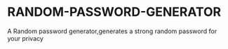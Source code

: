 # RANDOM-PASSWORD-GENERATOR
A Random password generator,generates a strong random password for your privacy
